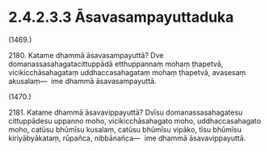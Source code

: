 

# 2.4.2.3.3 Āsavasampayuttaduka






(1469.)

2180\. Katame dhammā āsavasampayuttā? Dve domanassasahagatacittuppādā etthuppannaṃ mohaṃ ṭhapetvā, vicikicchāsahagataṃ uddhaccasahagataṃ mohaṃ ṭhapetvā, avasesaṃ akusalaṃ—  ime dhammā āsavasampayuttā.

(1470.)

2181\. Katame dhammā āsavavippayuttā? Dvīsu domanassasahagatesu cittuppādesu uppanno moho, vicikicchāsahagato moho, uddhaccasahagato moho, catūsu bhūmīsu kusalaṃ, catūsu bhūmīsu vipāko, tīsu bhūmīsu kiriyābyākataṃ, rūpañca, nibbānañca—  ime dhammā āsavavippayuttā.



